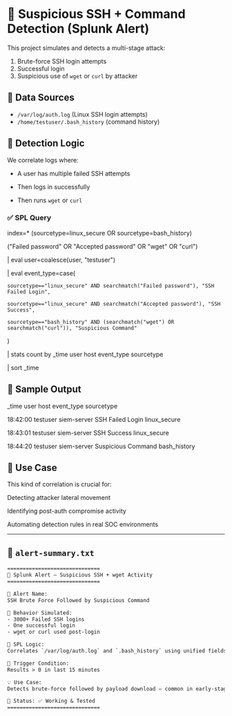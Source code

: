 # 🔐 Suspicious SSH + Command Detection (Splunk Alert)

This project simulates and detects a multi-stage attack:
1. Brute-force SSH login attempts
2. Successful login
3. Suspicious use of `wget` or `curl` by attacker

## 📂 Data Sources
- `/var/log/auth.log` (Linux SSH login attempts)
- `/home/testuser/.bash_history` (command history)

## 🧠 Detection Logic

We correlate logs where:

- A user has multiple failed SSH attempts
  
- Then logs in successfully
  
- Then runs `wget` or `curl`

### ✅ SPL Query


index=* (sourcetype=linux_secure OR sourcetype=bash_history)

("Failed password" OR "Accepted password" OR "wget" OR "curl")

| eval user=coalesce(user, "testuser")

| eval event_type=case(

    sourcetype=="linux_secure" AND searchmatch("Failed password"), "SSH Failed Login",
    
    sourcetype=="linux_secure" AND searchmatch("Accepted password"), "SSH Success",
    
    sourcetype=="bash_history" AND (searchmatch("wget") OR searchmatch("curl")), "Suspicious Command"
)

| stats count by _time user host event_type sourcetype

| sort _time

## 📸 Sample Output
_time	user	host	event_type	sourcetype

18:42:00	testuser	siem-server	SSH Failed Login	linux_secure

18:43:01	testuser	siem-server	SSH Success	linux_secure

18:44:20	testuser	siem-server	Suspicious Command	bash_history

## 🚨 Use Case
This kind of correlation is crucial for:

Detecting attacker lateral movement

Identifying post-auth compromise activity

Automating detection rules in real SOC environments

 
---

## 📄 `alert-summary.txt`

```txt
==============================
🔔 Splunk Alert – Suspicious SSH + wget Activity
==============================

📌 Alert Name:
SSH Brute Force Followed by Suspicious Command

🧪 Behavior Simulated:
- 3000+ Failed SSH logins
- One successful login
- wget or curl used post-login

🎯 SPL Logic:
Correlates `/var/log/auth.log` and `.bash_history` using unified fields

📅 Trigger Condition:
Results > 0 in last 15 minutes

💡 Use Case:
Detects brute-force followed by payload download — common in early-stage compromises

🔧 Status: ✅ Working & Tested
==============================

